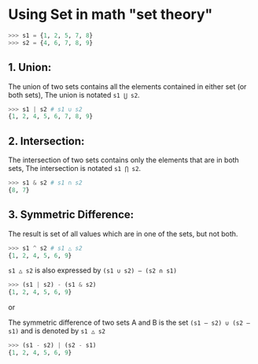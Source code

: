 # Using Set in math "set theory"

```python
>>> s1 = {1, 2, 5, 7, 8}
>>> s2 = {4, 6, 7, 8, 9}
```

## 1. Union:

The union of two sets contains all the elements contained in either set (or both sets), The union is notated `s1 ⋃ s2`.

```python
>>> s1 | s2 # s1 ∪ s2
{1, 2, 4, 5, 6, 7, 8, 9}
```

## 2. Intersection:

The intersection of two sets contains only the elements that are in both sets, The intersection is notated `s1 ⋂ s2`.

```python
>>> s1 & s2 # s1 ∩ s2
{8, 7}
```

## 3. Symmetric  Difference:

The result is set of all values which are in one of the sets, but not both.

```python
>>> s1 ^ s2 # s1 △ s2
{1, 2, 4, 5, 6, 9}
```

`s1 △ s2` is also expressed by `(s1 ∪ s2) – (s2 ∩ s1)`

```python
>>> (s1 | s2) - (s1 & s2)
{1, 2, 4, 5, 6, 9}
```
or

The symmetric difference of two sets A and B is the set `(s1 – s2) ∪ (s2 – s1)` and is denoted by `s1 △ s2`

```python
>>> (s1 - s2) | (s2 - s1)
{1, 2, 4, 5, 6, 9}
```